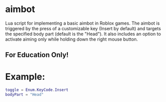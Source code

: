 # aimbot
Lua script for implementing a basic aimbot in Roblox games. The aimbot is triggered by the press of a customizable key (Insert by default) and targets the specified body part (default is the "Head"). It also includes an option to activate aiming only while holding down the right mouse button.

## For Education Only!

# Example:

```lua
toggle = Enum.KeyCode.Insert
bodyPart = "Head"
```

